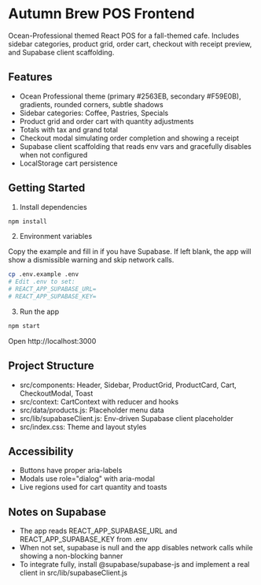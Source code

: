 # Autumn Brew POS Frontend

Ocean-Professional themed React POS for a fall-themed cafe. Includes sidebar categories, product grid, order cart, checkout with receipt preview, and Supabase client scaffolding.

## Features

- Ocean Professional theme (primary #2563EB, secondary #F59E0B), gradients, rounded corners, subtle shadows
- Sidebar categories: Coffee, Pastries, Specials
- Product grid and order cart with quantity adjustments
- Totals with tax and grand total
- Checkout modal simulating order completion and showing a receipt
- Supabase client scaffolding that reads env vars and gracefully disables when not configured
- LocalStorage cart persistence

## Getting Started

1) Install dependencies

```bash
npm install
```

2) Environment variables

Copy the example and fill in if you have Supabase. If left blank, the app will show a dismissible warning and skip network calls.

```bash
cp .env.example .env
# Edit .env to set:
# REACT_APP_SUPABASE_URL=
# REACT_APP_SUPABASE_KEY=
```

3) Run the app

```bash
npm start
```

Open http://localhost:3000

## Project Structure

- src/components: Header, Sidebar, ProductGrid, ProductCard, Cart, CheckoutModal, Toast
- src/context: CartContext with reducer and hooks
- src/data/products.js: Placeholder menu data
- src/lib/supabaseClient.js: Env-driven Supabase client placeholder
- src/index.css: Theme and layout styles

## Accessibility

- Buttons have proper aria-labels
- Modals use role="dialog" with aria-modal
- Live regions used for cart quantity and toasts

## Notes on Supabase

- The app reads REACT_APP_SUPABASE_URL and REACT_APP_SUPABASE_KEY from .env
- When not set, supabase is null and the app disables network calls while showing a non-blocking banner
- To integrate fully, install @supabase/supabase-js and implement a real client in src/lib/supabaseClient.js
